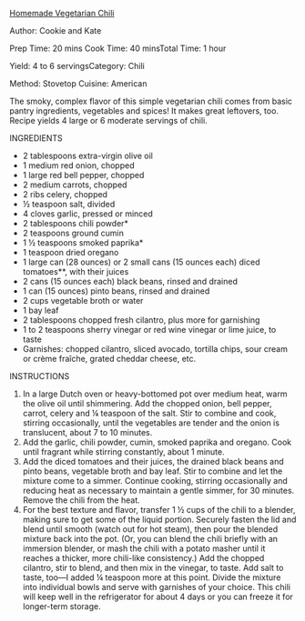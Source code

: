 [Homemade Vegetarian Chili](https://cookieandkate.com/2019/vegetarian-chili-recipe/)

Author: Cookie and Kate

Prep Time: 20 mins Cook Time: 40 minsTotal Time: 1 hour

Yield: 4 to 6 servingsCategory: Chili

Method: Stovetop  Cuisine: American

The smoky, complex flavor of this simple vegetarian chili comes from basic pantry ingredients, vegetables and spices! It makes great leftovers, too. Recipe yields 4 large or 6 moderate servings of chili.

INGREDIENTS
- 2 tablespoons extra-virgin olive oil
- 1 medium red onion, chopped
- 1 large red bell pepper, chopped
- 2 medium carrots, chopped
- 2 ribs celery, chopped
- ½ teaspoon salt, divided
- 4 cloves garlic, pressed or minced
- 2 tablespoons chili powder*
- 2 teaspoons ground cumin
- 1 ½ teaspoons smoked paprika*
- 1 teaspoon dried oregano
- 1 large can (28 ounces) or 2 small cans (15 ounces each) diced tomatoes**, with their juices
- 2 cans (15 ounces each) black beans, rinsed and drained
- 1 can (15 ounces) pinto beans, rinsed and drained
- 2 cups vegetable broth or water
- 1 bay leaf
- 2 tablespoons chopped fresh cilantro, plus more for garnishing
- 1 to 2 teaspoons sherry vinegar or red wine vinegar or lime juice, to taste
- Garnishes: chopped cilantro, sliced avocado, tortilla chips, sour cream or crème fraîche, grated cheddar cheese, etc.

INSTRUCTIONS
1. In a large Dutch oven or heavy-bottomed pot over medium heat, warm the olive oil until shimmering. Add the chopped onion, bell pepper, carrot, celery and ¼ teaspoon of the salt. Stir to combine and cook, stirring occasionally, until the vegetables are tender and the onion is translucent, about 7 to 10 minutes.
2. Add the garlic, chili powder, cumin, smoked paprika and oregano. Cook until fragrant while stirring constantly, about 1 minute.
3. Add the diced tomatoes and their juices, the drained black beans and pinto beans, vegetable broth and bay leaf. Stir to combine and let the mixture come to a simmer. Continue cooking, stirring occasionally and reducing heat as necessary to maintain a gentle simmer, for 30 minutes. Remove the chili from the heat.
4. For the best texture and flavor, transfer 1 ½ cups of the chili to a blender, making sure to get some of the liquid portion. Securely fasten the lid and blend until smooth (watch out for hot steam), then pour the blended mixture back into the pot. (Or, you can blend the chili briefly with an immersion blender, or mash the chili with a potato masher until it reaches a thicker, more chili-like consistency.)
Add the chopped cilantro, stir to blend, and then mix in the vinegar, to taste. Add salt to taste, too—I added ¼ teaspoon more at this point. Divide the mixture into individual bowls and serve with garnishes of your choice. This chili will keep well in the refrigerator for about 4 days or you can freeze it for longer-term storage.

